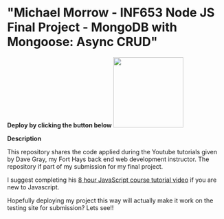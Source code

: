 # "Michael Morrow - INF653 Node JS Final Project - MongoDB with Mongoose: Async CRUD"


**Deploy by clicking the button below**
[<img src="https://cdn.gomix.com/2bdfb3f8-05ef-4035-a06e-2043962a3a13%2Fremix-button.svg" width="163px" />](https://glitch.com/edit/#!/import/github/mdmorrowFHSU/MorrowINF653FinalProj/MichaelMorrowFinalProj)

**Description**

This repository shares the code applied during the Youtube tutorials given by Dave Gray, my Fort Hays back end web development instructor. The repository if part of my submission for my final project.


I suggest completing his [8 hour JavaScript course tutorial video](https://youtu.be/EfAl9bwzVZk) if you are new to Javascript.

Hopefully deploying my project this way will actually make it work on the testing site for submission? Lets see!!
